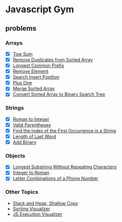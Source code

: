 # Javascript Gym

## problems

### Arrays

- [X] [Tow Sum](./problems/arrays/twosum.md)
- [X] [Remove Duplicates from Sorted Array](./problems/arrays/RemoveDuplicatesfromSortedArray.md)
- [X] [Longest Common Prefix](./problems/arrays/LongestCommonPrefix.md)
- [X] [Remove Element](./problems/arrays/RemoveElement.md)
- [X] [Search Insert Position](./problems/arrays/SearchInsertPosition.md)
- [X] [Plus One](./problems/arrays/PlusOne.md)
- [X] [Merge Sorted Array](./problems/arrays/MergeSortedArray.md)
- [X] [Convert Sorted Array to Binary Search Tree](./problems/arrays/ConvertSortedArraytoBinarySearchTree.md)

### Strings
- [X] [Roman to Integer](./problems/Strings/RomantoInteger.md)
- [X] [Valid Parentheses](./problems/Strings/Valid1Parentheses.md)
- [X] [Find the Index of the First Occurrence in a String](./problems/Strings/FindtheIndexoftheFirstOccurrenceinaString.md)
- [X] [Length of Last Word](./problems/Strings/LengthofLastWord.md)
- [X] [Add Binary](./problems/Strings/AddBinary.md)

### Objects
- [X] [Longest Substring Without Repeating Characters](./problems/Objects/LongestSubstringWithoutRepeatingCharacters.md)
- [X] [Integer to Roman](./problems/Objects/IntegertoRoman.md)
- [X] [Letter Combinations of a Phone Number](./problems/Objects/LetterCombinationsofaPhoneNumber.md)

### Other Topics
- [Stack and Heap, Shallow Copy](./otherTopics/ShallowCopy.md)
- [Sorting Visualizer](./otherTopics/sorting-visualizer.html)
- [JS Execution Visualizer](./otherTopics/js-execution-visualizer.html)
